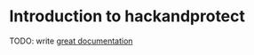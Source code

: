 # Introduction to hackandprotect

TODO: write [great documentation](http://jacobian.org/writing/what-to-write/)
